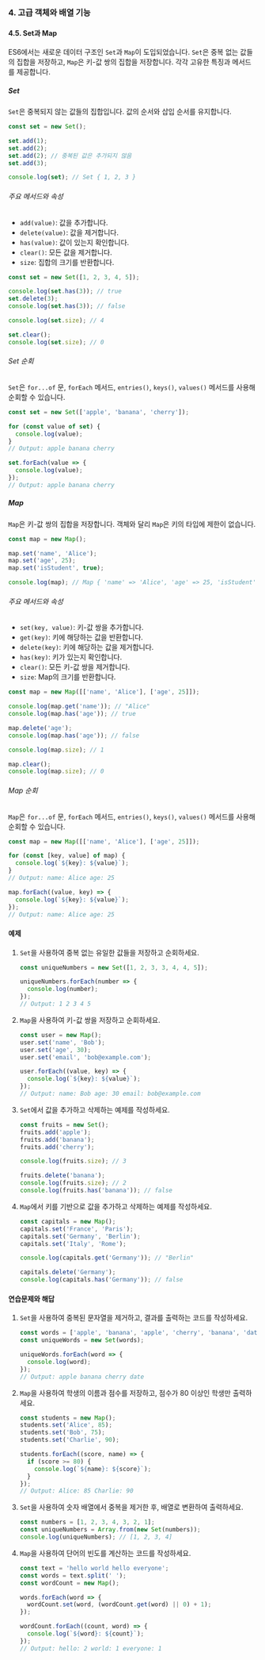 ### 4. 고급 객체와 배열 기능

#### 4.5. Set과 Map

ES6에서는 새로운 데이터 구조인 `Set`과 `Map`이 도입되었습니다. `Set`은 중복 없는 값들의 집합을 저장하고, `Map`은 키-값 쌍의 집합을 저장합니다. 각각 고유한 특징과 메서드를 제공합니다.

##### Set

`Set`은 중복되지 않는 값들의 집합입니다. 값의 순서와 삽입 순서를 유지합니다.

```javascript
const set = new Set();

set.add(1);
set.add(2);
set.add(2); // 중복된 값은 추가되지 않음
set.add(3);

console.log(set); // Set { 1, 2, 3 }
```

###### 주요 메서드와 속성

- `add(value)`: 값을 추가합니다.
- `delete(value)`: 값을 제거합니다.
- `has(value)`: 값이 있는지 확인합니다.
- `clear()`: 모든 값을 제거합니다.
- `size`: 집합의 크기를 반환합니다.

```javascript
const set = new Set([1, 2, 3, 4, 5]);

console.log(set.has(3)); // true
set.delete(3);
console.log(set.has(3)); // false

console.log(set.size); // 4

set.clear();
console.log(set.size); // 0
```

###### Set 순회

`Set`은 `for...of` 문, `forEach` 메서드, `entries()`, `keys()`, `values()` 메서드를 사용해 순회할 수 있습니다.

```javascript
const set = new Set(['apple', 'banana', 'cherry']);

for (const value of set) {
  console.log(value);
}
// Output: apple banana cherry

set.forEach(value => {
  console.log(value);
});
// Output: apple banana cherry
```

##### Map

`Map`은 키-값 쌍의 집합을 저장합니다. 객체와 달리 `Map`은 키의 타입에 제한이 없습니다.

```javascript
const map = new Map();

map.set('name', 'Alice');
map.set('age', 25);
map.set('isStudent', true);

console.log(map); // Map { 'name' => 'Alice', 'age' => 25, 'isStudent' => true }
```

###### 주요 메서드와 속성

- `set(key, value)`: 키-값 쌍을 추가합니다.
- `get(key)`: 키에 해당하는 값을 반환합니다.
- `delete(key)`: 키에 해당하는 값을 제거합니다.
- `has(key)`: 키가 있는지 확인합니다.
- `clear()`: 모든 키-값 쌍을 제거합니다.
- `size`: Map의 크기를 반환합니다.

```javascript
const map = new Map([['name', 'Alice'], ['age', 25]]);

console.log(map.get('name')); // "Alice"
console.log(map.has('age')); // true

map.delete('age');
console.log(map.has('age')); // false

console.log(map.size); // 1

map.clear();
console.log(map.size); // 0
```

###### Map 순회

`Map`은 `for...of` 문, `forEach` 메서드, `entries()`, `keys()`, `values()` 메서드를 사용해 순회할 수 있습니다.

```javascript
const map = new Map([['name', 'Alice'], ['age', 25]]);

for (const [key, value] of map) {
  console.log(`${key}: ${value}`);
}
// Output: name: Alice age: 25

map.forEach((value, key) => {
  console.log(`${key}: ${value}`);
});
// Output: name: Alice age: 25
```

#### 예제

1. `Set`을 사용하여 중복 없는 유일한 값들을 저장하고 순회하세요.
   ```javascript
   const uniqueNumbers = new Set([1, 2, 3, 3, 4, 4, 5]);
   
   uniqueNumbers.forEach(number => {
     console.log(number);
   });
   // Output: 1 2 3 4 5
   ```

2. `Map`을 사용하여 키-값 쌍을 저장하고 순회하세요.
   ```javascript
   const user = new Map();
   user.set('name', 'Bob');
   user.set('age', 30);
   user.set('email', 'bob@example.com');
   
   user.forEach((value, key) => {
     console.log(`${key}: ${value}`);
   });
   // Output: name: Bob age: 30 email: bob@example.com
   ```

3. `Set`에서 값을 추가하고 삭제하는 예제를 작성하세요.
   ```javascript
   const fruits = new Set();
   fruits.add('apple');
   fruits.add('banana');
   fruits.add('cherry');
   
   console.log(fruits.size); // 3
   
   fruits.delete('banana');
   console.log(fruits.size); // 2
   console.log(fruits.has('banana')); // false
   ```

4. `Map`에서 키를 기반으로 값을 추가하고 삭제하는 예제를 작성하세요.
   ```javascript
   const capitals = new Map();
   capitals.set('France', 'Paris');
   capitals.set('Germany', 'Berlin');
   capitals.set('Italy', 'Rome');
   
   console.log(capitals.get('Germany')); // "Berlin"
   
   capitals.delete('Germany');
   console.log(capitals.has('Germany')); // false
   ```

#### 연습문제와 해답

1. `Set`을 사용하여 중복된 문자열을 제거하고, 결과를 출력하는 코드를 작성하세요.
   ```javascript
   const words = ['apple', 'banana', 'apple', 'cherry', 'banana', 'date'];
   const uniqueWords = new Set(words);
   
   uniqueWords.forEach(word => {
     console.log(word);
   });
   // Output: apple banana cherry date
   ```

2. `Map`을 사용하여 학생의 이름과 점수를 저장하고, 점수가 80 이상인 학생만 출력하세요.
   ```javascript
   const students = new Map();
   students.set('Alice', 85);
   students.set('Bob', 75);
   students.set('Charlie', 90);
   
   students.forEach((score, name) => {
     if (score >= 80) {
       console.log(`${name}: ${score}`);
     }
   });
   // Output: Alice: 85 Charlie: 90
   ```

3. `Set`을 사용하여 숫자 배열에서 중복을 제거한 후, 배열로 변환하여 출력하세요.
   ```javascript
   const numbers = [1, 2, 3, 4, 3, 2, 1];
   const uniqueNumbers = Array.from(new Set(numbers));
   console.log(uniqueNumbers); // [1, 2, 3, 4]
   ```

4. `Map`을 사용하여 단어의 빈도를 계산하는 코드를 작성하세요.
   ```javascript
   const text = 'hello world hello everyone';
   const words = text.split(' ');
   const wordCount = new Map();
   
   words.forEach(word => {
     wordCount.set(word, (wordCount.get(word) || 0) + 1);
   });
   
   wordCount.forEach((count, word) => {
     console.log(`${word}: ${count}`);
   });
   // Output: hello: 2 world: 1 everyone: 1
   ```
